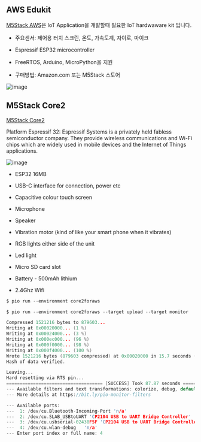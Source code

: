## AWS Edukit

[M5Stack AWS](https://aws.amazon.com/ko/about-aws/whats-new/2020/12/introducing-aws-iot-edukit/)은 IoT Application을 개발할때 필요한 IoT hardwaware kit 입니다. 

- 주요센서: 제어용 터치 스크린, 온도, 가속도계, 자이로, 마이크

- Espressif ESP32 microcontroller 

- FreeRTOS, Arduino, MicroPython을 지원

- 구매방법: Amazon.com 또는 M5Stack 스토어

![image](https://user-images.githubusercontent.com/52392004/169607592-5604d6c9-743f-4f55-8a30-8e4aa7b1881e.png)

## M5Stack Core2
[M5Stack Core2](https://docs.platformio.org/en/latest/boards/espressif32/m5stack-core2.html?utm_source=platformio&utm_medium=piohome)

Platform Espressif 32: Espressif Systems is a privately held fabless semiconductor company. They provide wireless communications and Wi-Fi chips which are widely used in mobile devices and the Internet of Things applications.

![image](https://user-images.githubusercontent.com/52392004/169607434-d96325e0-1cd9-432f-91eb-bc2cfbd9cf82.png)


* ESP32 16MB

* USB-C interface for connection, power etc

* Capacitive colour touch screen

* Microphone

* Speaker

* Vibration motor (kind of like your smart phone when it vibrates)

* RGB lights either side of the unit

* Led light

* Micro SD card slot

* Battery - 500mAh lithium

* 2.4Ghz Wifi


```c
$ pio run --environment core2foraws

$ pio run --environment core2foraws --target upload --target monitor

Compressed 1521216 bytes to 879603...
Writing at 0x00020000... (1 %)
Writing at 0x00024000... (3 %)
Writing at 0x000ec000... (96 %)
Writing at 0x000f0000... (98 %)
Writing at 0x000f4000... (100 %)
Wrote 1521216 bytes (879603 compressed) at 0x00020000 in 15.7 seconds (effective 777.4 kbit/s)...
Hash of data verified.

Leaving...
Hard resetting via RTS pin...
==================================== [SUCCESS] Took 87.87 seconds ====================================
--- Available filters and text transformations: colorize, debug, default, direct, esp32_exception_decoder, hexlify, log2file, nocontrol, printable, send_on_enter, time
--- More details at https://bit.ly/pio-monitor-filters

--- Available ports:
---  1: /dev/cu.Bluetooth-Incoming-Port 'n/a'
---  2: /dev/cu.SLAB_USBtoUART 'CP2104 USB to UART Bridge Controller'
---  3: /dev/cu.usbserial-02430F5F 'CP2104 USB to UART Bridge Controller'
---  4: /dev/cu.wlan-debug   'n/a'
--- Enter port index or full name: 4
```  

